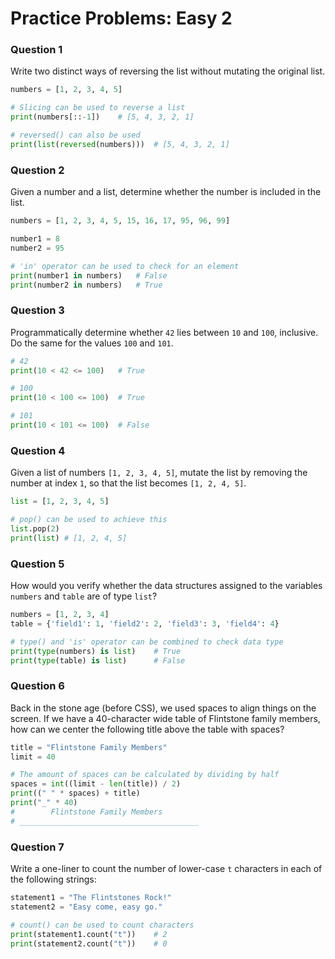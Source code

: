 # Practice Problems: Easy 2

### Question 1

Write two distinct ways of reversing the list without mutating the original list.

```python
numbers = [1, 2, 3, 4, 5]

# Slicing can be used to reverse a list
print(numbers[::-1])	# [5, 4, 3, 2, 1]

# reversed() can also be used
print(list(reversed(numbers)))	# [5, 4, 3, 2, 1]
```

### Question 2

Given a number and a list, determine whether the number is included in the list.

```python
numbers = [1, 2, 3, 4, 5, 15, 16, 17, 95, 96, 99]

number1 = 8 
number2 = 95

# 'in' operator can be used to check for an element
print(number1 in numbers)	# False
print(number2 in numbers)	# True
```

### Question 3

Programmatically  determine whether `42` lies between `10` and `100`, inclusive. Do the same for the values `100` and `101`.

```python
# 42
print(10 < 42 <= 100)	# True

# 100
print(10 < 100 <= 100)	# True

# 101
print(10 < 101 <= 100)	# False
```

### Question 4

Given a list of numbers `[1, 2, 3, 4, 5]`, mutate the list by removing the number at index `1`, so that the list becomes `[1, 2, 4, 5]`.

```python
list = [1, 2, 3, 4, 5]

# pop() can be used to achieve this
list.pop(2)
print(list)	# [1, 2, 4, 5]
```

### Question 5

How would you verify whether the data structures assigned to the variables `numbers` and `table` are of type `list`?

```python
numbers = [1, 2, 3, 4]
table = {'field1': 1, 'field2': 2, 'field3': 3, 'field4': 4}

# type() and 'is' operator can be combined to check data type
print(type(numbers) is list)	# True
print(type(table) is list)		# False
```

### Question 6

Back in the stone age (before CSS), we used spaces to align things on the screen. If we have a 40-character wide table of Flintstone family members, how can we center the following title above the table with spaces?

```python
title = "Flintstone Family Members"
limit = 40

# The amount of spaces can be calculated by dividing by half
spaces = int((limit - len(title)) / 2)
print((" " * spaces) + title)
print("_" * 40)
#        Flintstone Family Members
# ________________________________________
```

### Question 7

Write a one-liner to count the number of lower-case `t` characters in each of the following strings:

```python
statement1 = "The Flintstones Rock!"
statement2 = "Easy come, easy go."

# count() can be used to count characters
print(statement1.count("t"))	# 2
print(statement2.count("t"))	# 0
```

